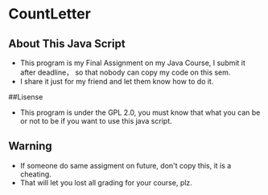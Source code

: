 # CountLetter

## About This Java Script
- This program is my Final Assignment on my Java Course, I submit it after deadline， so that nobody can copy my code on this sem.
- I share it just for my friend and let them know how to do it.

##Lisense
- This program is under the GPL 2.0, you must know that what you can be or not to be if you want to use this java script.

## Warning
- If someone do same assigment on future, don't copy this, it is a cheating.
- That will let you lost all grading for your course, plz.
